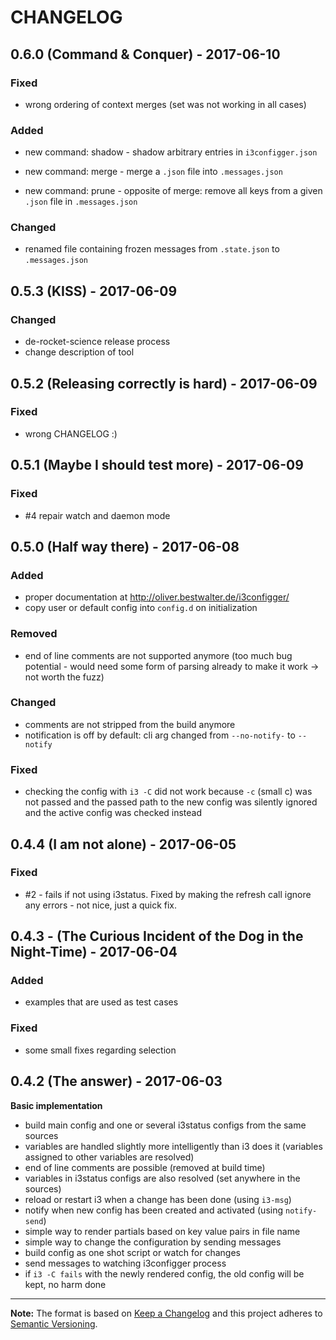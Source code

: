 # CHANGELOG

## 0.6.0 (Command & Conquer) - 2017-06-10

### Fixed

- wrong ordering of context merges (set was not working in all cases)

### Added

- new command: shadow - shadow arbitrary entries in `i3configger.json`

- new command: merge - merge a `.json` file into `.messages.json`

- new command: prune - opposite of merge: remove all keys from a given `.json` file in `.messages.json`

### Changed

- renamed file containing frozen messages from `.state.json` to `.messages.json`

## 0.5.3 (KISS) - 2017-06-09

### Changed

- de-rocket-science release process
- change description of tool

## 0.5.2 (Releasing correctly is hard) - 2017-06-09

### Fixed

- wrong CHANGELOG :)

## 0.5.1 (Maybe I should test more) - 2017-06-09

### Fixed

- #4 repair watch and daemon mode

## 0.5.0 (Half way there) - 2017-06-08

### Added

- proper documentation at http://oliver.bestwalter.de/i3configger/
- copy user or default config into `config.d` on initialization

### Removed

- end of line comments are not supported anymore (too much bug potential - would need some form of parsing already to make it work -> not worth the fuzz)

### Changed

- comments are not stripped from the build anymore
- notification is off by default: cli arg changed from `--no-notify-` to `--notify`

### Fixed

- checking the config with `i3 -C` did not work because `-c` (small c) was not passed and the passed path to the new config was silently ignored and the active config was checked instead

## 0.4.4 (I am not alone) - 2017-06-05

### Fixed

- #2 - fails if not using i3status. Fixed by making the refresh call ignore any errors - not nice, just a quick fix.

## 0.4.3 - (The Curious Incident of the Dog in the Night-Time) - 2017-06-04

### Added

* examples that are used as test cases

### Fixed

* some small fixes regarding selection

## 0.4.2 (The answer) - 2017-06-03

**Basic implementation**

* build main config and one or several i3status configs from the same sources
* variables are handled slightly more intelligently than i3 does it (variables assigned to other variables are resolved)
* end of line comments are possible (removed at build time)
* variables in i3status configs are also resolved (set anywhere in the sources)
* reload or restart i3 when a change has been done (using `i3-msg`)
* notify when new config has been created and activated (using `notify-send`)
* simple way to render partials based on key value pairs in file name
* simple way to change the configuration by sending messages
* build config as one shot script or watch for changes
* send messages to watching i3configger process
* if `i3 -C fails` with the newly rendered config, the old config will be kept, no harm done

---

**Note:** The format is based on [Keep a Changelog](http://keepachangelog.com/) and this project adheres to [Semantic Versioning](http://semver.org/).
